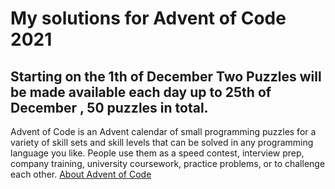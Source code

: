 # My solutions for Advent of Code 2021
## Starting on the 1th of December Two Puzzles will be made available each day up to 25th of December , 50 puzzles in total.

Advent of Code is an Advent calendar of small programming puzzles for a variety of skill sets and skill levels that can be solved in any programming language you like. People use them as a speed contest, interview prep, company training, university coursework, practice problems, or to challenge each other. [About Advent of Code](https://adventofcode.com/2021/about)
